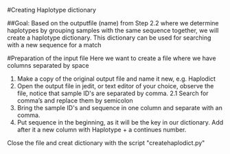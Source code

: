 ﻿#Creating Haplotype dictionary

##Goal:
Based on the outputfile (name) from Step 2.2 where we determine haplotypes by grouping samples with the same sequence together, we will create a haplotype dictionary. This dictionary can be used for searching with a new sequence for a match

#Preparation of the input file
Here we want to create a file where we have columns separated by space
1. Make a copy of the original output file and name it new, e.g. Haplodict
2. Open the output file in jedit, or text editor of your choice, observe the file, notice that sample ID's are separated by comma. 
   2.1 Search for comma’s and replace them by semicolon
3. Bring the sample ID's and sequence in one column and separate with an comma.
4. Put sequence in the beginning, as it will be the key in our dictionary. Add after it a new column with Haplotype + a continues number. 

Close the file and creat dictionary with the script "createhaplodict.py"



